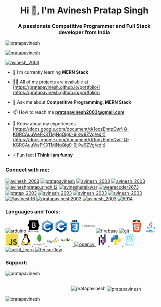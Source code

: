<h1 align="center">Hi 👋, I'm Avinesh Pratap Singh</h1>
<h3 align="center">A passionate Competitive Programmer and Full Stack developer from India</h3>

<p align="left"> <img src="https://komarev.com/ghpvc/?username=pratapavinesh&label=Profile%20views&color=0e75b6&style=flat" alt="pratapavinesh" /> </p>

<p align="left"> <a href="https://github.com/ryo-ma/github-profile-trophy"><img src="https://github-profile-trophy.vercel.app/?username=pratapavinesh" alt="pratapavinesh" /></a> </p>

<p align="left"> <a href="https://twitter.com/avinesh_2003" target="blank"><img src="https://img.shields.io/twitter/follow/avinesh_2003?logo=twitter&style=for-the-badge" alt="avinesh_2003" /></a> </p>

- 🌱 I’m currently learning **MERN Stack**

- 👨‍💻 All of my projects are available at [https://pratapavinesh.github.io/portfolio/](https://pratapavinesh.github.io/portfolio/)

- 💬 Ask me about **Competitive Programming, MERN Stack**

- 📫 How to reach me **pratapavinesh2003@gmail.com**

- 📄 Know about my experiences [https://docs.google.com/document/d/1oozEmtpQwf-Q-KGRCAuuWeFK3TMjNqQig0-9jKw9ZVg/edit](https://docs.google.com/document/d/1oozEmtpQwf-Q-KGRCAuuWeFK3TMjNqQig0-9jKw9ZVg/edit)

- ⚡ Fun fact **I Think I am funny**

<h3 align="left">Connect with me:</h3>
<p align="left">
<a href="https://twitter.com/avinesh_2003" target="blank"><img align="center" src="https://raw.githubusercontent.com/rahuldkjain/github-profile-readme-generator/master/src/images/icons/Social/twitter.svg" alt="avinesh_2003" height="30" width="40" /></a>
<a href="https://linkedin.com/in/pratapavinesh" target="blank"><img align="center" src="https://raw.githubusercontent.com/rahuldkjain/github-profile-readme-generator/master/src/images/icons/Social/linked-in-alt.svg" alt="pratapavinesh" height="30" width="40" /></a>
<a href="https://stackoverflow.com/users/avinesh_2003" target="blank"><img align="center" src="https://raw.githubusercontent.com/rahuldkjain/github-profile-readme-generator/master/src/images/icons/Social/stack-overflow.svg" alt="avinesh_2003" height="30" width="40" /></a>
<a href="https://kaggle.com/avinesh_2003" target="blank"><img align="center" src="https://raw.githubusercontent.com/rahuldkjain/github-profile-readme-generator/master/src/images/icons/Social/kaggle.svg" alt="avinesh_2003" height="30" width="40" /></a>
<a href="https://fb.com/avineshpratap.singh.12" target="blank"><img align="center" src="https://raw.githubusercontent.com/rahuldkjain/github-profile-readme-generator/master/src/images/icons/Social/facebook.svg" alt="avineshpratap.singh.12" height="30" width="40" /></a>
<a href="https://instagram.com/avineshsraikwar" target="blank"><img align="center" src="https://raw.githubusercontent.com/rahuldkjain/github-profile-readme-generator/master/src/images/icons/Social/instagram.svg" alt="avineshsraikwar" height="30" width="40" /></a>
<a href="https://www.youtube.com/c/wearecoder2673" target="blank"><img align="center" src="https://raw.githubusercontent.com/rahuldkjain/github-profile-readme-generator/master/src/images/icons/Social/youtube.svg" alt="wearecoder2673" height="30" width="40" /></a>
<a href="https://www.codechef.com/users/pratap_2003" target="blank"><img align="center" src="https://cdn.jsdelivr.net/npm/simple-icons@3.1.0/icons/codechef.svg" alt="pratap_2003" height="30" width="40" /></a>
<a href="https://www.hackerrank.com/avinesh_2003" target="blank"><img align="center" src="https://raw.githubusercontent.com/rahuldkjain/github-profile-readme-generator/master/src/images/icons/Social/hackerrank.svg" alt="avinesh_2003" height="30" width="40" /></a>
<a href="https://codeforces.com/profile/avinesh_2003" target="blank"><img align="center" src="https://raw.githubusercontent.com/rahuldkjain/github-profile-readme-generator/master/src/images/icons/Social/codeforces.svg" alt="avinesh_2003" height="30" width="40" /></a>
<a href="https://www.leetcode.com/avinesh_2003" target="blank"><img align="center" src="https://raw.githubusercontent.com/rahuldkjain/github-profile-readme-generator/master/src/images/icons/Social/leet-code.svg" alt="avinesh_2003" height="30" width="40" /></a>
<a href="https://www.hackerearth.com/@avinesh16" target="blank"><img align="center" src="https://raw.githubusercontent.com/rahuldkjain/github-profile-readme-generator/master/src/images/icons/Social/hackerearth.svg" alt="@avinesh16" height="30" width="40" /></a>
<a href="https://auth.geeksforgeeks.org/user/pratapavinesh2003" target="blank"><img align="center" src="https://raw.githubusercontent.com/rahuldkjain/github-profile-readme-generator/master/src/images/icons/Social/geeks-for-geeks.svg" alt="pratapavinesh2003" height="30" width="40" /></a>
<a href="https://www.topcoder.com/members/avinesh_2003" target="blank"><img align="center" src="https://raw.githubusercontent.com/rahuldkjain/github-profile-readme-generator/master/src/images/icons/Social/topcoder.svg" alt="avinesh_2003" height="30" width="40" /></a>
<a href="https://discord.gg/5914" target="blank"><img align="center" src="https://raw.githubusercontent.com/rahuldkjain/github-profile-readme-generator/master/src/images/icons/Social/discord.svg" alt="5914" height="30" width="40" /></a>
</p>

<h3 align="left">Languages and Tools:</h3>
<p align="left"> <a href="https://www.arduino.cc/" target="_blank" rel="noreferrer"> <img src="https://cdn.worldvectorlogo.com/logos/arduino-1.svg" alt="arduino" width="40" height="40"/> </a> <a href="https://getbootstrap.com" target="_blank" rel="noreferrer"> <img src="https://raw.githubusercontent.com/devicons/devicon/master/icons/bootstrap/bootstrap-plain-wordmark.svg" alt="bootstrap" width="40" height="40"/> </a> <a href="https://www.cprogramming.com/" target="_blank" rel="noreferrer"> <img src="https://raw.githubusercontent.com/devicons/devicon/master/icons/c/c-original.svg" alt="c" width="40" height="40"/> </a> <a href="https://www.w3schools.com/cpp/" target="_blank" rel="noreferrer"> <img src="https://raw.githubusercontent.com/devicons/devicon/master/icons/cplusplus/cplusplus-original.svg" alt="cplusplus" width="40" height="40"/> </a> <a href="https://www.w3schools.com/css/" target="_blank" rel="noreferrer"> <img src="https://raw.githubusercontent.com/devicons/devicon/master/icons/css3/css3-original-wordmark.svg" alt="css3" width="40" height="40"/> </a> <a href="https://expressjs.com" target="_blank" rel="noreferrer"> <img src="https://raw.githubusercontent.com/devicons/devicon/master/icons/express/express-original-wordmark.svg" alt="express" width="40" height="40"/> </a> <a href="https://firebase.google.com/" target="_blank" rel="noreferrer"> <img src="https://www.vectorlogo.zone/logos/firebase/firebase-icon.svg" alt="firebase" width="40" height="40"/> </a> <a href="https://git-scm.com/" target="_blank" rel="noreferrer"> <img src="https://www.vectorlogo.zone/logos/git-scm/git-scm-icon.svg" alt="git" width="40" height="40"/> </a> <a href="https://www.w3.org/html/" target="_blank" rel="noreferrer"> <img src="https://raw.githubusercontent.com/devicons/devicon/master/icons/html5/html5-original-wordmark.svg" alt="html5" width="40" height="40"/> </a> <a href="https://www.java.com" target="_blank" rel="noreferrer"> <img src="https://raw.githubusercontent.com/devicons/devicon/master/icons/java/java-original.svg" alt="java" width="40" height="40"/> </a> <a href="https://developer.mozilla.org/en-US/docs/Web/JavaScript" target="_blank" rel="noreferrer"> <img src="https://raw.githubusercontent.com/devicons/devicon/master/icons/javascript/javascript-original.svg" alt="javascript" width="40" height="40"/> </a> <a href="https://www.linux.org/" target="_blank" rel="noreferrer"> <img src="https://raw.githubusercontent.com/devicons/devicon/master/icons/linux/linux-original.svg" alt="linux" width="40" height="40"/> </a> <a href="https://www.mongodb.com/" target="_blank" rel="noreferrer"> <img src="https://raw.githubusercontent.com/devicons/devicon/master/icons/mongodb/mongodb-original-wordmark.svg" alt="mongodb" width="40" height="40"/> </a> <a href="https://www.mysql.com/" target="_blank" rel="noreferrer"> <img src="https://raw.githubusercontent.com/devicons/devicon/master/icons/mysql/mysql-original-wordmark.svg" alt="mysql" width="40" height="40"/> </a> <a href="https://nodejs.org" target="_blank" rel="noreferrer"> <img src="https://raw.githubusercontent.com/devicons/devicon/master/icons/nodejs/nodejs-original-wordmark.svg" alt="nodejs" width="40" height="40"/> </a> <a href="https://opencv.org/" target="_blank" rel="noreferrer"> <img src="https://www.vectorlogo.zone/logos/opencv/opencv-icon.svg" alt="opencv" width="40" height="40"/> </a> <a href="https://pandas.pydata.org/" target="_blank" rel="noreferrer"> <img src="https://raw.githubusercontent.com/devicons/devicon/2ae2a900d2f041da66e950e4d48052658d850630/icons/pandas/pandas-original.svg" alt="pandas" width="40" height="40"/> </a> <a href="https://www.python.org" target="_blank" rel="noreferrer"> <img src="https://raw.githubusercontent.com/devicons/devicon/master/icons/python/python-original.svg" alt="python" width="40" height="40"/> </a> <a href="https://reactjs.org/" target="_blank" rel="noreferrer"> <img src="https://raw.githubusercontent.com/devicons/devicon/master/icons/react/react-original-wordmark.svg" alt="react" width="40" height="40"/> </a> <a href="https://scikit-learn.org/" target="_blank" rel="noreferrer"> <img src="https://upload.wikimedia.org/wikipedia/commons/0/05/Scikit_learn_logo_small.svg" alt="scikit_learn" width="40" height="40"/> </a> <a href="https://www.tensorflow.org" target="_blank" rel="noreferrer"> <img src="https://www.vectorlogo.zone/logos/tensorflow/tensorflow-icon.svg" alt="tensorflow" width="40" height="40"/> </a> </p>

<h3 align="left">Support:</h3>
<p><a href="https://www.buymeacoffee.com/pratapavinesh"> <img align="left" src="https://cdn.buymeacoffee.com/buttons/v2/default-yellow.png" height="50" width="210" alt="pratapavinesh" /></a></p><br><br>

<p><img align="left" src="https://github-readme-stats.vercel.app/api/top-langs?username=pratapavinesh&show_icons=true&locale=en&layout=compact" alt="pratapavinesh" /></p>

<p>&nbsp;<img align="center" src="https://github-readme-stats.vercel.app/api?username=pratapavinesh&show_icons=true&locale=en" alt="pratapavinesh" /></p>

<p><img align="center" src="https://github-readme-streak-stats.herokuapp.com/?user=pratapavinesh&" alt="pratapavinesh" /></p>
